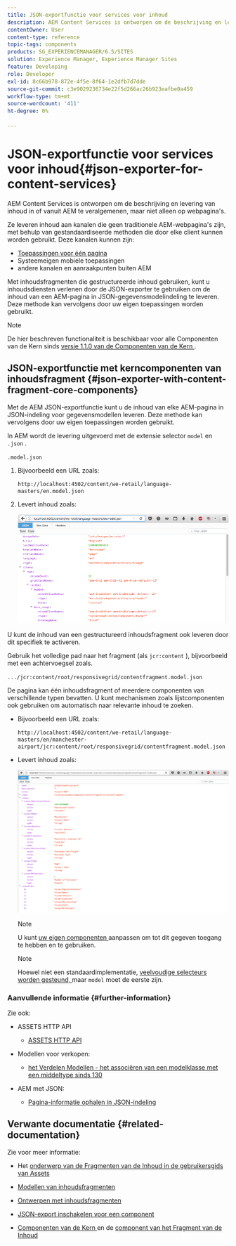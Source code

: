 ```yaml
---
title: JSON-exportfunctie voor services voor inhoud
description: AEM Content Services is ontworpen om de beschrijving en levering van inhoud in of vanuit AEM te veralgemenen, maar niet alleen op webpagina's. Ze leveren inhoud aan kanalen die geen traditionele AEM-webpagina's zijn, met behulp van gestandaardiseerde methoden die door elke client kunnen worden gebruikt.
contentOwner: User
content-type: reference
topic-tags: components
products: SG_EXPERIENCEMANAGER/6.5/SITES
solution: Experience Manager, Experience Manager Sites
feature: Developing
role: Developer
exl-id: 8c66b978-872e-4f5e-8f64-1e2dfb7d7dde
source-git-commit: c3e9029236734e22f5d266ac26b923eafbe0a459
workflow-type: tm+mt
source-wordcount: '411'
ht-degree: 0%

---
```


# JSON-exportfunctie voor services voor inhoud{#json-exporter-for-content-services}

AEM Content Services is ontworpen om de beschrijving en levering van inhoud in of vanuit AEM te veralgemenen, maar niet alleen op webpagina&#39;s.

Ze leveren inhoud aan kanalen die geen traditionele AEM-webpagina&#39;s zijn, met behulp van gestandaardiseerde methoden die door elke client kunnen worden gebruikt. Deze kanalen kunnen zijn:

* [Toepassingen voor één pagina](spa-walkthrough.md)
* Systeemeigen mobiele toepassingen
* andere kanalen en aanraakpunten buiten AEM

Met inhoudsfragmenten die gestructureerde inhoud gebruiken, kunt u inhoudsdiensten verlenen door de JSON-exporter te gebruiken om de inhoud van een AEM-pagina in JSON-gegevensmodelindeling te leveren. Deze methode kan vervolgens door uw eigen toepassingen worden gebruikt.

>[!NOTE]
>
>De hier beschreven functionaliteit is beschikbaar voor alle Componenten van de Kern sinds [ versie 1.1.0 van de Componenten van de Kern ](https://experienceleague.adobe.com/docs/experience-manager-core-components/using/introduction.html?lang=nl-NL).

## JSON-exportfunctie met kerncomponenten van inhoudsfragment {#json-exporter-with-content-fragment-core-components}

Met de AEM JSON-exportfunctie kunt u de inhoud van elke AEM-pagina in JSON-indeling voor gegevensmodellen leveren. Deze methode kan vervolgens door uw eigen toepassingen worden gebruikt.

In AEM wordt de levering uitgevoerd met de extensie selector `model` en `.json` .

`.model.json`

1. Bijvoorbeeld een URL zoals:

   ```shell
   http://localhost:4502/content/we-retail/language-masters/en.model.json
   ```

1. Levert inhoud zoals:

   ![ chlimage_1-192 ](assets/chlimage_1-192.png)

U kunt de inhoud van een gestructureerd inhoudsfragment ook leveren door dit specifiek te activeren.

Gebruik het volledige pad naar het fragment (als `jcr:content` ), bijvoorbeeld met een achtervoegsel zoals.

`.../jcr:content/root/responsivegrid/contentfragment.model.json`

De pagina kan één inhoudsfragment of meerdere componenten van verschillende typen bevatten. U kunt mechanismen zoals lijstcomponenten ook gebruiken om automatisch naar relevante inhoud te zoeken.

* Bijvoorbeeld een URL zoals:

  ```shell
  http://localhost:4502/content/we-retail/language-masters/en/manchester-airport/jcr:content/root/responsivegrid/contentfragment.model.json
  ```

* Levert inhoud zoals:

  ![ chlimage_1-193 ](assets/chlimage_1-193.png)

  >[!NOTE]
  >
  >U kunt [ uw eigen componenten ](/help/sites-developing/json-exporter-components.md) aanpassen om tot dit gegeven toegang te hebben en te gebruiken.

  >[!NOTE]
  >
  >Hoewel niet een standaardimplementatie, [ veelvoudige selecteurs worden gesteund, ](json-exporter-components.md#multiple-selectors) maar `model` moet de eerste zijn.

### Aanvullende informatie {#further-information}

Zie ook:

* ASSETS HTTP API

   * [ASSETS HTTP API](/help/assets/mac-api-assets.md)

* Modellen voor verkopen:

   * [ het Verdelen Modellen - het associëren van een modelklasse met een middeltype sinds 130 ](https://sling.apache.org/documentation/bundles/models.html#associating-a-model-class-with-a-resource-type-since-130)

* AEM met JSON:

   * [Pagina-informatie ophalen in JSON-indeling](/help/sites-developing/pageinfo.md)

## Verwante documentatie {#related-documentation}

Zie voor meer informatie:

* Het [ onderwerp van de Fragmenten van de Inhoud in de gebruikersgids van Assets ](/help/assets/content-fragments/content-fragments.md)

* [Modellen van inhoudsfragmenten](/help/assets/content-fragments/content-fragments-models.md)
* [Ontwerpen met inhoudsfragmenten](/help/sites-authoring/content-fragments.md)
* [JSON-export inschakelen voor een component](/help/sites-developing/json-exporter-components.md)

* [ Componenten van de Kern ](https://experienceleague.adobe.com/docs/experience-manager-core-components/using/introduction.html?lang=nl-NL) en de [ component van het Fragment van de Inhoud ](https://experienceleague.adobe.com/docs/experience-manager-core-components/using/wcm-components/content-fragment-component.html?lang=nl-NL)
